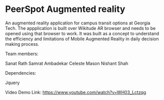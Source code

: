 PeerSpot Augmented reality
==========================

An augmented reality application for campus transit options at Georgia Tech.
The appplication is built over Wikitude AR browser and needs to be opened using that browser to work. It was built as a concept to understand the efficiency and limitations of Mobile Augmented Reality in daily decision making process.

Team members:

Sanat Rath
Samrat Ambadekar
Celeste Mason
Nishant Shah


Dependencies:

Jquery


Video Demo Link:
https://www.youtube.com/watch?v=WH03_Lctzqg

